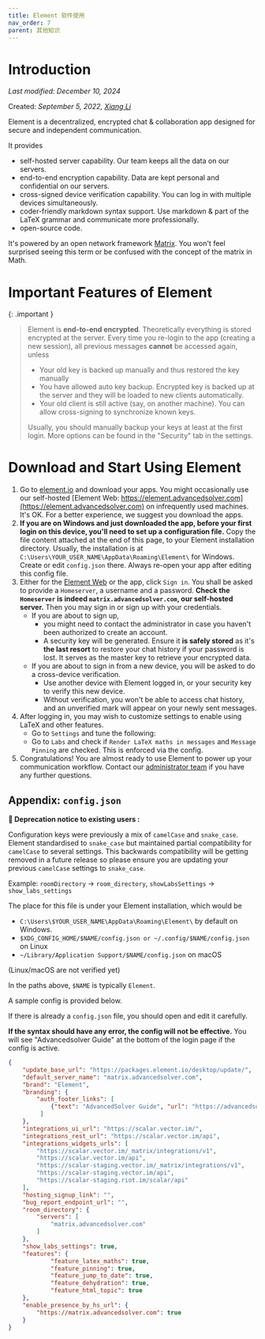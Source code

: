 ```yaml
---
title: Element 软件使用
nav_order: 7
parent: 其他知识
---
```


# Introduction
*Last modified: December 10, 2024*

Created: *September 5, 2022, [Xiang Li](mailto:646873166@qq.com)*



Element is a decentralized, encrypted chat & collaboration app designed for secure and independent communication.

It provides

- self-hosted server capability. Our team keeps all the data on our servers.
- end-to-end encryption capability. Data are kept personal and confidential on our servers.
- cross-signed device verification capability. You can log in with multiple devices simultaneously.
- coder-friendly markdown syntax support. Use markdown & part of the LaTeX grammar and communicate more professionally.
- open-source code.

It's powered by an open network framework [Matrix](https://matrix.org). You won't feel surprised seeing this term or be confused with the concept of the matrix in Math.

# Important Features of Element


{: .important }
> Element is **end-to-end encrypted**. Theoretically everything is stored encrypted at the server. Every time you re-login to the app (creating a new session), all previous messages **cannot** be accessed again, unless
> 
> - Your old key is backed up manually and thus restored the key manually
> - You have allowed auto key backup. Encrypted key is backed up at the server and they will be loaded to new clients automatically.
> - Your old client is still active (say, on another machine). You can allow cross-signing to synchronize known keys. 
>
> Usually, you should manually backup your keys at least at the first login. More options can be found in the "Security" tab in the settings.


# Download and Start Using Element

1. Go to [element.io](https://element.io/download) and download your apps. You might occasionally use our self-hosted [Element Web: https://element.advancedsolver.com](https://element.advancedsolver.com) on infrequently used machines. It's OK. For a better experience, we suggest you download the apps.
2. **If you are on Windows and just downloaded the app, before your first login on this device, you'll need to set up a configuration file.** Copy the file content attached at the end of this page, to your Element installation directory. Usually, the installation is at `C:\Users\YOUR_USER_NAME\AppData\Roaming\Element\` for Windows. Create or edit `config.json` there. Always re-open your app after editing this config file.
3. Either for the [Element Web](https://element.advancedsolver.com) or the app, click `Sign in`. You shall be asked to provide a `Homeserver`, a username and a password. **Check the `Homeserver` is indeed `matrix.advancedsolver.com`, our self-hosted server.** 
  Then you may sign in or sign up with your credentials.
    - If you are about to sign up,
      - you might need to contact the administrator in case you haven't been authorized to create an account.
      - A security key will be generated. Ensure it **is safely stored** as it's **the last resort** to restore your chat history if your password is lost. It serves as the master key to retrieve your encrypted data.
    - If you are about to sign in from a new device, you will be asked to do a cross-device verification.
      - Use another device with Element logged in, or your security key to verify this new device.
      - Without verification, you won't be able to access chat history, and an unverified mark will appear on your newly sent messages.
4. After logging in, you may wish to customize settings to enable using LaTeX and other features.
    - Go to `Settings` and tune the following:
    - Go to `Labs` and check if `Render LaTeX maths in messages` and `Message Pinning` are checked. This is enforced via the config.
5. Congratulations! You are almost ready to use Element to power up your communication workflow. Contact our [administrator team](mailto:cash_admin@163.com) if you have any further questions.

## Appendix: `config.json`

**🦖 Deprecation notice to existing users :**

Configuration keys were previously a mix of `camelCase` and `snake_case`. Element standardised to `snake_case` but maintained partial compatibility for `camelCase` to several settings. This backwards compatibility will be getting removed in a future release so please ensure you are updating your previous `camelCase` settings to `snake_case`.

Example: `roomDirectory` -> `room_directory`, `showLabsSettings` -> `show_labs_settings`


The place for this file is under your Element installation, which would be 

- `C:\Users\$YOUR_USER_NAME\AppData\Roaming\Element\` by default on Windows.
- `$XDG_CONFIG_HOME/$NAME/config.json or ~/.config/$NAME/config.json` on Linux
- `~/Library/Application Support/$NAME/config.json` on macOS

(Linux/macOS are not verified yet)

In the paths above, `$NAME` is typically `Element`.

A sample config is provided below.

If there is already a `config.json` file, you should open and edit it carefully.

**If the syntax should have any error, the config will not be effective.** You will see "Advancedsolver Guide" at the bottom of the login page if the config is active.

```json
{
    "update_base_url": "https://packages.element.io/desktop/update/",
    "default_server_name": "matrix.advancedsolver.com",
    "brand": "Element",
    "branding": {
        "auth_footer_links": [
            {"text": "AdvancedSolver Guide", "url": "https://advancedsolver.com/guide/"}
         ]
    },
    "integrations_ui_url": "https://scalar.vector.im/",
    "integrations_rest_url": "https://scalar.vector.im/api",
    "integrations_widgets_urls": [
        "https://scalar.vector.im/_matrix/integrations/v1",
        "https://scalar.vector.im/api",
        "https://scalar-staging.vector.im/_matrix/integrations/v1",
        "https://scalar-staging.vector.im/api",
        "https://scalar-staging.riot.im/scalar/api"
    ],
    "hosting_signup_link": "",
    "bug_report_endpoint_url": "",
    "room_directory": {
        "servers": [
            "matrix.advancedsolver.com"
        ]
    },
    "show_labs_settings": true,
    "features": {
            "feature_latex_maths": true,
            "feature_pinning": true,
            "feature_jump_to_date": true,
            "feature_dehydration": true,
            "feature_html_topic": true
    },
    "enable_presence_by_hs_url": {
        "https://matrix.advancedsolver.com": true
    }
}
```
